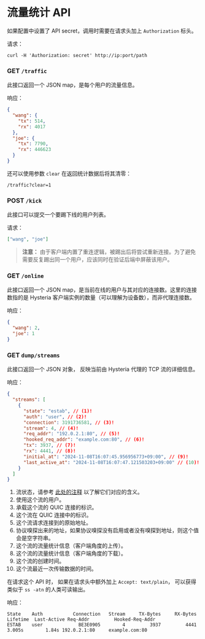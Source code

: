 # 流量统计 API

如果配置中设置了 API secret，调用时需要在请求头加上 `Authorization` 标头。

请求：

```shell
curl -H 'Authorization: secret' http://ip:port/path
```

### GET `/traffic`

此接口返回一个 JSON map，是每个用户的流量信息。

响应：

```json
{
  "wang": {
    "tx": 514,
    "rx": 4017
  },
  "joe": {
    "tx": 7790,
    "rx": 446623
  }
}
```

还可以使用参数 `clear` 在返回统计数据后将其清零：

```
/traffic?clear=1
```

### POST `/kick`

此接口可以提交一个要踢下线的用户列表。

请求：

```json
["wang", "joe"]
```

> **注意：** 由于客户端内置了重连逻辑，被踢出后将尝试重新连接。为了避免需要反复踢出同一个用户，应该同时在验证后端中屏蔽该用户。

### GET `/online`

此接口返回一个 JSON map，是当前在线的用户与其对应的连接数。这里的连接数指的是 Hysteria 客户端实例的数量（可以理解为设备数），而非代理连接数。

响应：

```json
{
  "wang": 2,
  "joe": 1
}
```

### GET `dump/streams`

此接口返回一个 JSON 对象， 反映当前由 Hysteria 代理的 TCP 流的详细信息。

响应：

```json
{
  "streams": [
    {
      "state": "estab", // (1)!
      "auth": "user", // (2)!
      "connection": 3191736581, // (3)!
      "stream": 4, // (4)!
      "req_addr": "192.0.2.1:80", // (5)!
      "hooked_req_addr": "example.com:80", // (6)!
      "tx": 3937, // (7)!
      "rx": 4441, // (8)!
      "initial_at": "2024-11-08T16:07:45.956956773+09:00", // (9)!
      "last_active_at": "2024-11-08T16:07:47.121503203+09:00" // (10)!
    }
  ]
}
```

1. 流状态，请参考 [此处的注释](https://github.com/apernet/hysteria/blob/3e8c20518db0e97ad67b638e85cbe643b26d777a/core/server/config.go#L223-L257) 以了解它们对应的含义。
2. 使用这个流的用户。
3. 承载这个流的 QUIC 连接的标识。
4. 这个流在 QUIC 连接中的标识。
5. 这个流请求连接到的原始地址。
6. 协议嗅探出来的地址，如果协议嗅探没有启用或者没有嗅探到地址，则这个值会是空字符串。
7. 这个流的流量统计信息（客户端角度的上传）。
8. 这个流的流量统计信息（客户端角度的下载）。
9. 这个流的创建时间。
10. 这个流最近一次传输数据的时间。

在请求这个 API 时， 如果在请求头中额外加上 `Accept: text/plain`， 可以获得类似于 `ss -atn` 的人类可读输出。

响应：

```
State    Auth           Connection   Stream     TX-Bytes     RX-Bytes     Lifetime  Last-Active Req-Addr         Hooked-Req-Addr
ESTAB    user             BE3E0905        4         3937         4441       3.005s        1.84s 192.0.2.1:80     example.com:80
```
